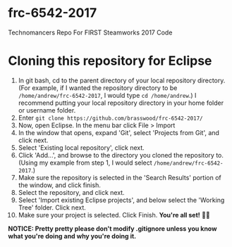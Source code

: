 # frc-6542-2017
Technomancers Repo For FIRST Steamworks 2017 Code

# Cloning this repository for Eclipse
1. In git bash, cd to the parent directory of your local repository directory. (For example, if I wanted the repository directory to be `/home/andrew/frc-6542-2017`, I would type `cd /home/andrew`.) I recommend putting your local repository directory in your home folder or username folder.
2. Enter `git clone https://github.com/brasswood/frc-6542-2017/`
3. Now, open Eclipse. In the menu bar click File > Import
4. In the window that opens, expand 'Git', select 'Projects from Git', and click next.
5. Select 'Existing local repository', click next.
6. Click 'Add...', and browse to the directory you cloned the repository to. (Using my example from step 1, I would select `/home/andrew/frc-6542-2017`.)
7. Make sure the repository is selected in the 'Search Results' portion of the window, and click finish.
8. Select the repository, and click next.
9. Select 'Import existing Eclipse projects', and below select the 'Working Tree' folder. Click next.
10. Make sure your project is selected. Click Finish.
__You're all set!__ :tada::100:

__NOTICE: Pretty pretty please don't modify .gitignore unless you know what you're doing and why you're doing it.__
